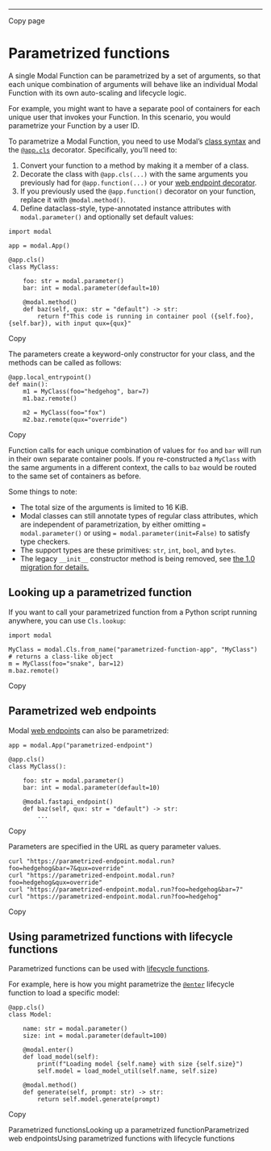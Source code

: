 * * *

Copy page

# Parametrized functions

A single Modal Function can be parametrized by a set of arguments, so that
each unique combination of arguments will behave like an individual Modal
Function with its own auto-scaling and lifecycle logic.

For example, you might want to have a separate pool of containers for each
unique user that invokes your Function. In this scenario, you would
parametrize your Function by a user ID.

To parametrize a Modal Function, you need to use Modal’s [class
syntax](/docs/guide/lifecycle-functions) and the
[`@app.cls`](/docs/reference/modal.App#cls) decorator. Specifically, you’ll
need to:

  1. Convert your function to a method by making it a member of a class.
  2. Decorate the class with `@app.cls(...)` with the same arguments you previously had for `@app.function(...)` or your [web endpoint decorator](/docs/guide/webhooks).
  3. If you previously used the `@app.function()` decorator on your function, replace it with `@modal.method()`.
  4. Define dataclass-style, type-annotated instance attributes with `modal.parameter()` and optionally set default values:

    import modal

    app = modal.App()

    @app.cls()
    class MyClass:

        foo: str = modal.parameter()
        bar: int = modal.parameter(default=10)

        @modal.method()
        def baz(self, qux: str = "default") -> str:
            return f"This code is running in container pool ({self.foo}, {self.bar}), with input qux={qux}"

Copy

The parameters create a keyword-only constructor for your class, and the
methods can be called as follows:

    @app.local_entrypoint()
    def main():
        m1 = MyClass(foo="hedgehog", bar=7)
        m1.baz.remote()

        m2 = MyClass(foo="fox")
        m2.baz.remote(qux="override")

Copy

Function calls for each unique combination of values for `foo` and `bar` will
run in their own separate container pools. If you re-constructed a `MyClass`
with the same arguments in a different context, the calls to `baz` would be
routed to the same set of containers as before.

Some things to note:

  * The total size of the arguments is limited to 16 KiB.
  * Modal classes can still annotate types of regular class attributes, which are independent of parametrization, by either omitting `= modal.parameter()` or using `= modal.parameter(init=False)` to satisfy type checkers.
  * The support types are these primitives: `str`, `int`, `bool`, and `bytes`.
  * The legacy `__init__` constructor method is being removed, see [the 1.0 migration for details.](/docs/guide/modal-1-0-migration#removing-support-for-custom-cls-constructors)

## Looking up a parametrized function

If you want to call your parametrized function from a Python script running
anywhere, you can use `Cls.lookup`:

    import modal

    MyClass = modal.Cls.from_name("parametrized-function-app", "MyClass")  # returns a class-like object
    m = MyClass(foo="snake", bar=12)
    m.baz.remote()

Copy

## Parametrized web endpoints

Modal [web endpoints](/docs/guide/webhooks) can also be parametrized:

    app = modal.App("parametrized-endpoint")

    @app.cls()
    class MyClass():

        foo: str = modal.parameter()
        bar: int = modal.parameter(default=10)

        @modal.fastapi_endpoint()
        def baz(self, qux: str = "default") -> str:
            ...

Copy

Parameters are specified in the URL as query parameter values.

    curl "https://parametrized-endpoint.modal.run?foo=hedgehog&bar=7&qux=override"
    curl "https://parametrized-endpoint.modal.run?foo=hedgehog&qux=override"
    curl "https://parametrized-endpoint.modal.run?foo=hedgehog&bar=7"
    curl "https://parametrized-endpoint.modal.run?foo=hedgehog"

Copy

## Using parametrized functions with lifecycle functions

Parametrized functions can be used with [lifecycle
functions](/docs/guide/lifecycle-functions).

For example, here is how you might parametrize the
[`@enter`](/docs/guide/lifecycle-functions#enter) lifecycle function to load a
specific model:

    @app.cls()
    class Model:

        name: str = modal.parameter()
        size: int = modal.parameter(default=100)

        @modal.enter()
        def load_model(self):
            print(f"Loading model {self.name} with size {self.size}")
            self.model = load_model_util(self.name, self.size)

        @modal.method()
        def generate(self, prompt: str) -> str:
            return self.model.generate(prompt)

Copy

Parametrized functionsLooking up a parametrized functionParametrized web
endpointsUsing parametrized functions with lifecycle functions
